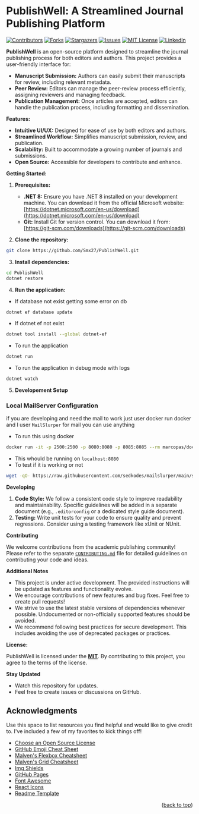 # PublishWell: A Streamlined Journal Publishing Platform

[![Contributors][contributors-shield]][contributors-url]
[![Forks][forks-shield]][forks-url]
[![Stargazers][stars-shield]][stars-url]
[![Issues][issues-shield]][issues-url]
[![MIT License][license-shield]][license-url]
[![LinkedIn][linkedin-shield]][linkedin-url]

**PublishWell** is an open-source platform designed to streamline the journal publishing process for both editors and authors. This project provides a user-friendly interface for:

* **Manuscript Submission:** Authors can easily submit their manuscripts for review, including relevant metadata.
* **Peer Review:** Editors can manage the peer-review process efficiently, assigning reviewers and managing feedback.
* **Publication Management:** Once articles are accepted, editors can handle the publication process, including formatting and dissemination.

**Features:**

* **Intuitive UI/UX:** Designed for ease of use by both editors and authors.
* **Streamlined Workflow:** Simplifies manuscript submission, review, and publication.
* **Scalability:** Built to accommodate a growing number of journals and submissions.
* **Open Source:** Accessible for developers to contribute and enhance.

**Getting Started:**

1. **Prerequisites:**
   - **.NET 8:** Ensure you have .NET 8 installed on your development machine. You can download it from the official Microsoft website: [https://dotnet.microsoft.com/en-us/download](https://dotnet.microsoft.com/en-us/download)
   - **Git:** Install Git for version control. You can download it from: [https://git-scm.com/downloads](https://git-scm.com/downloads)

2. **Clone the repository:**

```bash
git clone https://github.com/Smx27/PublishWell.git
```

3. **Install dependencies:**

```bash
cd PublishWell
dotnet restore
```

4. **Run the application:** 
- If database not exist getting some error on db 
```bash 
dotnet ef database update
```
- If dotnet ef not exist 
```bash
dotnet tool install --global dotnet-ef
```
- To run the application 
```bash
dotnet run
``` 

- To run the application in debug mode with logs 
```bash
dotnet watch
```
5. **Developement Setup**
### **Local MailServer Configuration**
if you are developing and need the mail to work just user docker 
run docker and I user `MailSlurper` for mail you can use anything 
- To run this using docker 
```bash
docker run -it -p 2500:2500 -p 8080:8080 -p 8085:8085 --rm marcopas/docker-mailslurper            
```
- This whould be running on `localhost:8080`
- To test if it is working or not 
```bash 
wget -qO- https://raw.githubusercontent.com/sedkodes/mailslurper/main/send-mail-test.py | python3
```


**Developing**

1. **Code Style:** We follow a consistent code style to improve readability and maintainability. Specific guidelines will be added in a separate document (e.g., `.editorconfig` or a dedicated style guide document).
2. **Testing:** Write unit tests for your code to ensure quality and prevent regressions. Consider using a testing framework like xUnit or NUnit.

**Contributing**

We welcome contributions from the academic publishing community! Please refer to the separate [`CONTRIBUTING.md`](./CONTRIBUTING.md) file for detailed guidelines on contributing your code and ideas.

**Additional Notes**

* This project is under active development. The provided instructions will be updated as features and functionality evolve.
* We encourage contributions of new features and bug fixes. Feel free to create pull requests!
* We strive to use the latest stable versions of dependencies whenever possible. Undocumented or non-officially supported features should be avoided.
* We recommend following best practices for secure development. This includes avoiding the use of deprecated packages or practices.

**License:**

PublishWell is licensed under the [**MIT**][license-url]. By contributing to this project, you agree to the terms of the license.

**Stay Updated**

* Watch this repository for updates.
* Feel free to create issues or discussions on GitHub.

<!-- ACKNOWLEDGMENTS -->
## Acknowledgments

Use this space to list resources you find helpful and would like to give credit to. I've included a few of my favorites to kick things off!

* [Choose an Open Source License](https://choosealicense.com)
* [GitHub Emoji Cheat Sheet](https://www.webpagefx.com/tools/emoji-cheat-sheet)
* [Malven's Flexbox Cheatsheet](https://flexbox.malven.co/)
* [Malven's Grid Cheatsheet](https://grid.malven.co/)
* [Img Shields](https://shields.io)
* [GitHub Pages](https://pages.github.com)
* [Font Awesome](https://fontawesome.com)
* [React Icons](https://react-icons.github.io/react-icons/search)
* [Readme Template](https://github.com/othneildrew/Best-README-Template)
<p align="right">(<a href="#readme-top">back to top</a>)</p>




<!-- MARKDOWN LINKS & IMAGES -->
<!-- https://www.markdownguide.org/basic-syntax/#reference-style-links -->
[contributors-shield]: https://img.shields.io/github/contributors/othneildrew/Best-README-Template.svg?style=for-the-badge
[contributors-url]: https://github.com/Smx27/PublishWell/graphs/contributors
[forks-shield]: https://img.shields.io/github/forks/othneildrew/Best-README-Template.svg?style=for-the-badge
[forks-url]: https://github.com/othneildrew/Best-README-Template/network/members
[stars-shield]: https://img.shields.io/github/stars/othneildrew/Best-README-Template.svg?style=for-the-badge
[stars-url]: https://github.com/othneildrew/Best-README-Template/stargazers
[issues-shield]: https://img.shields.io/github/issues/othneildrew/Best-README-Template.svg?style=for-the-badge
[issues-url]: https://github.com/othneildrew/Best-README-Template/issues
[license-shield]: https://img.shields.io/github/license/othneildrew/Best-README-Template.svg?style=for-the-badge
[license-url]: https://github.com/Smx27/PublishWell/blob/master/LICENSE.txt
[linkedin-shield]: https://img.shields.io/badge/-LinkedIn-black.svg?style=for-the-badge&logo=linkedin&colorB=555
[linkedin-url]: https://linkedin.com/in/othneildrew
[product-screenshot]: images/screenshot.png
[Next.js]: https://img.shields.io/badge/next.js-000000?style=for-the-badge&logo=nextdotjs&logoColor=white
[Next-url]: https://nextjs.org/
[React.js]: https://img.shields.io/badge/React-20232A?style=for-the-badge&logo=react&logoColor=61DAFB
[React-url]: https://reactjs.org/
[Vue.js]: https://img.shields.io/badge/Vue.js-35495E?style=for-the-badge&logo=vuedotjs&logoColor=4FC08D
[Vue-url]: https://vuejs.org/
[Angular.io]: https://img.shields.io/badge/Angular-DD0031?style=for-the-badge&logo=angular&logoColor=white
[Angular-url]: https://angular.io/
[Svelte.dev]: https://img.shields.io/badge/Svelte-4A4A55?style=for-the-badge&logo=svelte&logoColor=FF3E00
[Svelte-url]: https://svelte.dev/
[Laravel.com]: https://img.shields.io/badge/Laravel-FF2D20?style=for-the-badge&logo=laravel&logoColor=white
[Laravel-url]: https://laravel.com
[Bootstrap.com]: https://img.shields.io/badge/Bootstrap-563D7C?style=for-the-badge&logo=bootstrap&logoColor=white
[Bootstrap-url]: https://getbootstrap.com
[JQuery.com]: https://img.shields.io/badge/jQuery-0769AD?style=for-the-badge&logo=jquery&logoColor=white
[JQuery-url]: https://jquery.com 